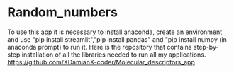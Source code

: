 # Random_numbers


To use this app it is necessary to install anaconda,
create an environment and use "pip install streamlit","pip install pandas" and "pip install numpy (in anaconda prompt) to run it.
Here is the repository that contains step-by-step installation of all the libraries needed to run all my applications.
https://github.com/XDamianX-coder/Molecular_descriptors_app
